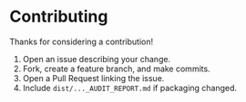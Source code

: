 # Contributing

Thanks for considering a contribution!

1. Open an issue describing your change.
2. Fork, create a feature branch, and make commits.
3. Open a Pull Request linking the issue.
4. Include `dist/..._AUDIT_REPORT.md` if packaging changed.